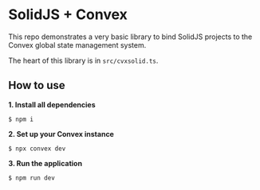# SolidJS + Convex

This repo demonstrates a very basic library to bind SolidJS projects to the
Convex global state management system.

The heart of this library is in `src/cvxsolid.ts`.

## How to use

**1. Install all dependencies**

    $ npm i

**2. Set up your Convex instance**

    $ npx convex dev

**3. Run the application**

    $ npm run dev
